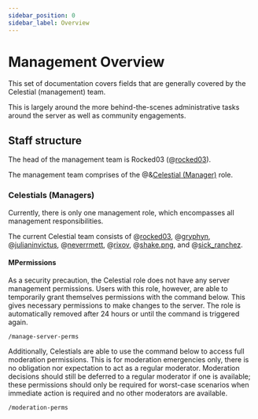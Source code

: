 ```yaml
---
sidebar_position: 0
sidebar_label: Overview
---
```


# Management Overview

This set of documentation covers fields that are generally covered by the Celestial (management) team.

This is largely around the more behind-the-scenes administrative tasks around the server as well as community engagements. 

## Staff structure

The head of the management team is Rocked03 (@[rocked03](204778476102877187)).

The management team comprises of the @&[Celestial (Manager)](0) role. 

### Celestials (Managers)

Currently, there is only one management role, which encompasses all management responsibilities.

The current Celestial team consists of @[rocked03](204778476102877187), @[gryphyn](425133411837935628), @[julianinvictus](621018366655725570), @[neverrmett](734640971232444486), @[rixov](1289511684058120193), @[shake.png](1034384071415050300), and @[sick_ranchez](947853707331121282).

#### MPermissions

As a security precaution, the Celestial role does not have any server management permissions. Users with this role, however, are able to temporarily grant themselves permissions with the command below. This gives necessary permissions to make changes to the server. The role is automatically removed after 24 hours or until the command is triggered again. 

```
/manage-server-perms
```

Additionally, Celestials are able to use the command below to access full moderation permissions. This is for moderation emergencies only, there is no obligation nor expectation to act as a regular moderator. Moderation decisions should still be deferred to a regular moderator if one is available; these permissions should only be required for worst-case scenarios when immediate action is required and no other moderators are available.

```
/moderation-perms
```

